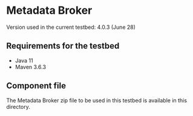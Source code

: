 # Metadata Broker 

Version used in the current testbed: 4.0.3 (June 28)

## Requirements for the testbed
* Java 11
* Maven 3.6.3

## Component file
The Metadata Broker zip file to be used in this testbed is available in this directory.  
